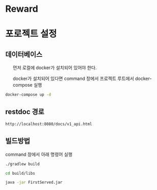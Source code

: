 # Reward

<h1>포로젝트 설정</h1>

<h2>데이터베이스</h2>
<ol>먼저 로컬에 docker가 설치되어 있어야 한다.</ol>
<ol>docker가 설치되어 있다면 command 창에서 프로젝트 루트에서 docker-compose 실행</ol>

```bash 
docker-compose up -d
```

<h2>restdoc 경로</h2>

```
http://localhost:8080/docs/v1_api.html
```

<h2>빌드방법</h2>
<o1>command 창에서 아래 명령어 실행</o1>

```bash
./gradlew build 
```

```bash
cd build/libs
```

```bash
java -jar FirstServed.jar
```